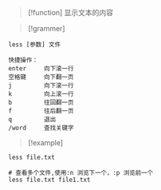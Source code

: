 
> [!function]
> 显示文本的内容
> 






> [!grammer] 
```shell
less [参数] 文件

快捷操作：
enter     向下滚一行
空格键     向下翻一页
j         向下滚一行
k         向上滚一行
b         往回翻一页
f         往后翻一页
q         退出
/word     查找关键字
```



> [!example] 
```shell
less file.txt

# 查看多个文件,使用:n 浏览下一个，:p 浏览前一个
less file.txt file1.txt 
```


